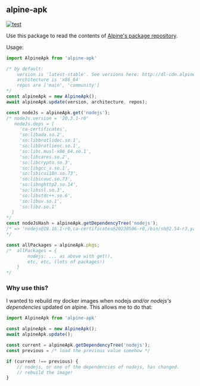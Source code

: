 ## alpine-apk

[![test](https://github.com/adamburgess/alpine-apk/actions/workflows/workflow.yml/badge.svg)](https://github.com/adamburgess/alpine-apk/actions/workflows/workflow.yml)

Use this package to read the contents of [Alpine's package repository](https://pkgs.alpinelinux.org/packages).

Usage:

```js
import AlpineApk from 'alpine-apk'

/* by default:
    version is 'latest-stable'. See versions here: http://dl-cdn.alpinelinux.org/alpine/
    architecture is 'x86_64'
    repos are ['main', 'community']
*/
const alpineApk = new AlpineApk();
await alpineApk.update(version, architecture, repos);

const nodeJs = alpineApk.get('nodejs');
/* nodeJs.version = '20.3.1-r0'
   nodeJs.deps = [
     'ca-certificates',
     'so:libada.so.2',
     'so:libbrotlidec.so.1',
     'so:libbrotlienc.so.1',
     'so:libc.musl-x86_64.so.1',
     'so:libcares.so.2',
     'so:libcrypto.so.3',
     'so:libgcc_s.so.1',
     'so:libicui18n.so.73',
     'so:libicuuc.so.73',
     'so:libnghttp2.so.14',
     'so:libssl.so.3',
     'so:libstdc++.so.6',
     'so:libuv.so.1',
     'so:libz.so.1'
  ]
*/
const nodeJsHash = alpineApk.getDependencyTree('nodejs');
/* => 'nodejs@18.16.1-r0,ca-certificates@20230506-r0,/bin/sh@2.54-r3,yash@2.54-r3,so:libc.musl-x86_64.so.1@1.2.4-r0,so:libncursesw.so.6@6.4_p20230506-r0,ncurses-terminfo-base@6.4_p20230506-r0,so:libcrypto.so.3@3.1.1-r1,so:libbrotlidec.so.1@1.0.9-r14,so:libcares.so.2@1.19.1-r0,so:libgcc_s.so.1@12.2.1_git20220924-r10,so:libicui18n.so.73@73.2-r1,icu-data@73.2-r1,so:libstdc++.so.6@12.2.1_git20220924-r10,so:libnghttp2.so.14@1.53.0-r0,so:libssl.so.3@3.1.1-r1,so:libz.so.1@1.2.13-r1,'
*/

const allPackages = alpineApk.pkgs;
/*  allPackages = {
        nodejs: ... as above with get(),
        etc, etc, (lots of packages!)
    }
*/
```

### Why use this?

I wanted to rebuild my docker images when nodejs _and/or nodejs's dependencies_ updated on alpine.
This allows me to do that:

```js
import AlpineApk from 'alpine-apk'

const alpineApk = new AlpineApk();
await alpineApk.update();

const current = alpineApk.getDependencyTree('nodejs');
const previous = /* load the previous value somehow */

if (current !== previous) {
    // nodejs, or one of the dependencies of nodejs, has changed.
    // rebuild the image!
}

```
